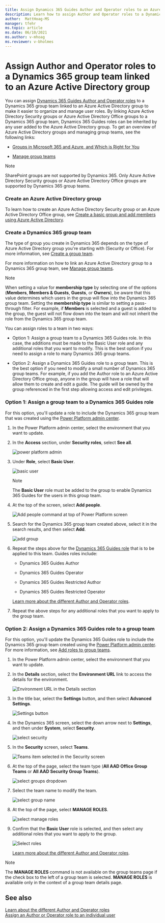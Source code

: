 ```yaml
---
title: Assign Dynamics 365 Guides Author and Operator roles to an Azure Active Directory group 
description: Learn how to assign Author and Operator roles to a Dynamics 365 group team that's linked to an Azure Active Directory group.
author:  MattHoag-MS
manager: tfehr
ms.topic: article
ms.date: 06/10/2021
ms.author: v-mhoag
ms.reviewer: v-bholmes
---
```


# Assign Author and Operator roles to a Dynamics 365 group team linked to an Azure Active Directory group

You can assign [Dynamics 365 Guides Author and Operator roles](admin-role-types.md) to a Dynamics 365 group team linked to an Azure Active Directory group to make it easier to organize and manage user roles. By linking Azure Active Directory Security groups or Azure Active Directory Office groups to a Dynamics 365 group team, Dynamics 365 Guides roles can be inherited by any user added to the Azure Active Directory group. To get an overview of Azure Active Directory groups and managing group teams, see the following links:

- [Groups in Microsoft 365 and Azure, and Which is Right for You](https://docs.microsoft.com/microsoft-365/community/all-about-groups)

- [Manage group teams](https://docs.microsoft.com/power-platform/admin/manage-group-teams)

> [!NOTE]
> SharePoint groups are not supported by Dynamics 365. Only Azure Active Directory Security groups or Azure Active Directory Office groups are supported by Dynamics 365 group teams.

### Create an Azure Active Directory group

To learn how to create an Azure Active Directory Security group or an Azure Active Directory Office group, see [Create a basic group and add members using Azure Active Directory](https://docs.microsoft.com/azure/active-directory/fundamentals/active-directory-groups-create-azure-portal).

### Create a Dynamics 365 group team

The type of group you create in Dynamics 365 depends on the type of Azure Active Directory group you're starting with (Security or Office). For more information, see [Create a group team](https://docs.microsoft.com/power-platform/admin/manage-group-teams#create-a-group-team).  

For more information on how to link an Azure Active Directory group to a Dynamics 365 group team, see [Manage group teams](https://docs.microsoft.com/power-platform/admin/manage-group-teams). 

> [!NOTE] 
> When setting a value for **membership type** by selecting one of the options (**Members**, **Members & Guests**, **Guests**, or **Owners**), be aware that this value determines which users in the group will flow into the Dynamics 365 group team. Setting the **membership type** is similar to setting a pass-through filter. For example, if **Members** is selected and a guest is added to the group, the guest will not flow down into the team and will not inherit the role from the Dynamics 365 group team.  

You can assign roles to a team in two ways: 

- Option 1: Assign a group team to a Dynamics 365 Guides role. In this case, the additions must be made to the Basic User role and any additional roles that you want to modify. This is the best option if you need to assign a role to many Dynamics 365 group teams.

- Option 2: Assign a Dynamics 365 Guides role to a group team. This is the best option if you need to modify a small number of Dynamics 365 group teams. For example, if you add the Author role to an Azure Active Directory Office group, anyone in the group will have a role that will allow them to create and edit a guide. The guide will be owned by the group referenced in the first step allowing access and edit privileges.

### Option 1: Assign a group team to a Dynamics 365 Guides role

For this option, you'll update a role to include the Dynamics 365 group team that was created using the [Power Platform admin center](https://admin.powerplatform.microsoft.com/environments).

1. In the Power Platform admin center, select the environment that you want to update.

2. In the **Access** section, under **Security roles**, select **See all**.

    ![power platform admin](media/power-platform-admin-center-env-setting.PNG "power platform admin")
 
3. Under **Role**, select **Basic User**. 

    ![basic user](media/power-platform-enviro-roles.PNG "basic users")
    
    > [!NOTE]
    > The **Basic User** role must be added to the group to enable Dynamics 365 Guides for the users in this group team. 

4. At the top of the screen, select **Add people**.

    ![Add people command at top of Power Platform screen](media/power-platform-security-role-add-people.PNG "Add people command at top of Power Platform screen")
    
5. Search for the Dynamics 365 group team created above, select it in the search results, and then select **Add**.

    ![add group](media/power-platform-security-add-group.PNG "Add group")
 
6. Repeat the steps above for the [Dynamics 365 Guides role](https://docs.microsoft.com/dynamics365/mixed-reality/guides/assign-role) that is to be applied to this team. Guides roles include:

    - Dynamics 365 Guides Author
    
    - Dynamics 365 Guides Operator
    
    - Dynamics 365 Guides Restricted Author
    
    - Dynamics 365 Guides Restricted Operator

    [Learn more about the different Author and Operator roles](admin-role-types.md).

7. Repeat the above steps for any additional roles that you want to apply to the group team.

### Option 2: Assign a Dynamics 365 Guides role to a group team

For this option, you'll update the Dynamics 365 Guides role to include the Dynamics 365 group team created using the [Power Platform admin center](https://admin.powerplatform.microsoft.com/environments). For more information, see [Add roles to group teams](https://docs.microsoft.com/power-platform/admin/manage-teams).

1. In the Power Platform admin center, select the environment that you want to update.

2. In the **Details** section, select the **Environment URL** link to access the details for the environment.  

    ![Environment URL in the Details section](media/power-platform-admin-center-env-url.PNG "Environment URL in the Details section")

3. In the title bar, select the **Settings** button, and then select **Advanced Settings**.

    ![Settings button](media/power-platform-admin-center-env-adv-settings.PNG "Settings button")  

4. In the Dynamics 365 screen, select the down arrow next to **Settings**, and then under **System**, select **Security**.

    ![select security](media/D365-admin-center-advanced-settings-security.PNG "select security")

5. In the **Security** screen, select **Teams**.

    ![Teams item selected in the Security screen](media/D365-admin-center-advanced-settings-teams.PNG "Teams item selected in the Security screen")

6. At the top of the page, select the team type (**All AAD Office Group Teams** or **All AAD Security Group Teams**).

    ![select groups dropdown](media/D365-admin-center-advanced-settings-groups.PNG "select groups dropdown")
 
7. Select the team name to modify the team.

    ![select group name](media/D365-admin-center-advanced-settings-groupname.PNG "select group name")

8. At the top of the page, select **MANAGE ROLES**.

    ![select manage roles](media/D365-admin-center-advanced-settings-manage-roles.PNG "manage roles")

9. Confirm that the **Basic User** role is selected, and then select any additional roles that you want to apply to the group.

    ![Select roles](media/select-role.PNG "Select roles")
    
    [Learn more about the different Author and Operator roles](admin-role-types.md).

> [!NOTE]
> The **MANAGE ROLES** command is not available on the group teams page if the check box to the left of a group team is selected.  **MANAGE ROLES** is available only in the context of a group team details page.  

## See also

[Learn about the different Author and Operator roles](admin-role-types.md)<br>
[Assign an Author or Operator role to an individual user](assign-role.md)

